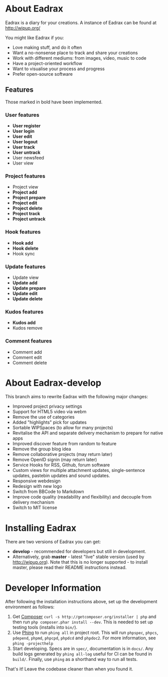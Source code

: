 # About Eadrax

Eadrax is a diary for your creations. A instance of Eadrax can be found at
http://wipup.org/

You might like Eadrax if you:
 * Love making stuff, and do it often
 * Want a no-nonsense place to track and share your creations
 * Work with different mediums: from images, video, music to code
 * Have a project-oriented workflow
 * Want to visualise your process and progress
 * Prefer open-source software

## Features

Those marked in bold have been implemented.

### User features

 * **User register**
 * **User login**
 * **User edit**
 * **User logout**
 * **User track**
 * **User untrack**
 * User newsfeed
 * User view

### Project features

 * Project view
 * **Project add**
 * **Project prepare**
 * **Project edit**
 * **Project delete**
 * **Project track**
 * **Project untrack**

### Hook features

 * **Hook add**
 * **Hook delete**
 * Hook sync

### Update features

 * Update view
 * **Update add**
 * **Update prepare**
 * **Update edit**
 * **Update delete**

### Kudos features

 * **Kudos add**
 * Kudos remove

### Comment features

 * Comment add
 * Comment edit
 * Comment delete

# About Eadrax-develop

This branch aims to rewrite Eadrax with the following major changes:

 * Improved project privacy settings
 * Support for HTML5 video via webm
 * Remove the use of categories
 * Added "highlights" pick for updates
 * Sortable WIPSpaces (to allow for many projects)
 * Revitalise the API and separate delivery mechanism to prepare for native apps
 * Improved discover feature from random to feature
 * Remove the group blog idea
 * Remove collaborative projects (may return later)
 * Remove OpenID signin (may return later)
 * Service Hooks for RSS, Github, forum software
 * Custom views for multiple attachment updates, single-sentence updates,
   pastebin updates and sound updates.
 * Responsive webdesign
 * Redesign with new logo
 * Switch from BBCode to Markdown
 * Improve code quality (readability and flexibility) and decouple from delivery
   mechanism
 * Switch to MIT license

# Installing Eadrax

There are two versions of Eadrax you can get:

  * **develop** - recommended for developers but still in development.
  * Alternatively, grab **master** - latest "live" stable version (used by
    http://wipup.org). Note that this is no longer supported - to install
    master, please read their README instructions instead.

# Developer Information

After following the installation instructions above, set up the development
environment as follows:

1. Get [Composer](http://getcomposer.org) `curl -s
   http://getcomposer.org/installer | php` and then run `php composer.phar
   install --dev`. This is needed to set up testing tools (installs into
   `bin/`).
2. Use [Phing](http://www.phing.info/) to run `phing all` in project root. This
   will run `phpspec`, `phpcs`, `pdepend`, `phpmd`, `phpcpd`, `phpdcd`
   and `phpdoc2`. For more information, see `phing -projecthelp`
3. Start developing. Specs are in `spec/`, documentation is in `docs/`. Any
   build logs generated by `phing all-log` useful for CI can be found in
   `build/`. Finally, use `phing` as a shorthand way to run all tests.

That's it! Leave the codebase cleaner than when you found it.

